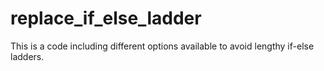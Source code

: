 # replace_if_else_ladder
This is a code including different options available to avoid lengthy if-else ladders.
